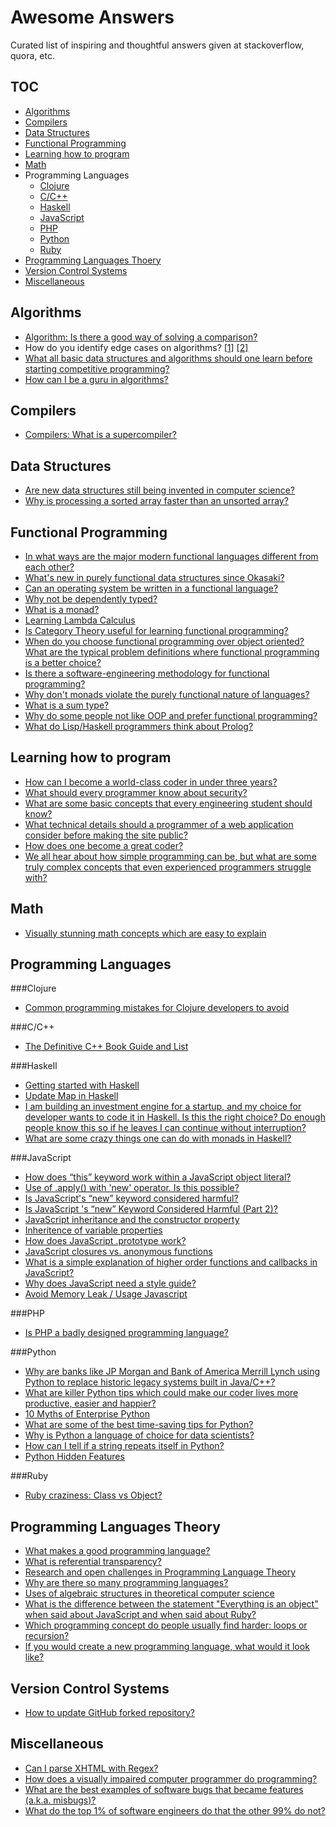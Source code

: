 Awesome Answers
===

Curated list of inspiring and thoughtful answers given at stackoverflow, quora, etc.

TOC
---

 - [Algorithms](#algorithms)
 - [Compilers](#compilers)
 - [Data Structures](#data-structures)
 - [Functional Programming](#functional-programming)
 - [Learning how to program](#learning-how-to-program)
 - [Math](#math)
 - Programming Languages
 	- [Clojure](#clojure)
 	- [C/C++](#cc)
	- [Haskell](#haskell)
 	- [JavaScript](#javascript)
 	- [PHP](#php)
 	- [Python](#python)
 	- [Ruby](#ruby)
 - [Programming Languages Thoery](#programming-languages-theory)
 - [Version Control Systems](#version-control-systems)
 - [Miscellaneous](#miscellaneous)

Algorithms
---

 - [Algorithm: Is there a good way of solving a comparison?](http://stackoverflow.com/a/2296538/1766338)
 - How do you identify edge cases on algorithms? [[1]](http://qr.ae/Loah1) [[2]](http://programmers.stackexchange.com/a/72779)
 - [What all basic data structures and algorithms should one learn before starting competitive programming?](http://qr.ae/LefWv)
 - [How can I be a guru in algorithms?](http://qr.ae/07Px4)

Compilers
---

- [Compilers: What is a supercompiler?](http://qr.ae/dVwDk)

Data Structures
---

 - [Are new data structures still being invented in computer science?](http://qr.ae/QHYgb)
 - [Why is processing a sorted array faster than an unsorted array?](http://stackoverflow.com/a/11227902)

Functional Programming
---

- [In what ways are the major modern functional languages different from each other?](http://qr.ae/QHK6v)
- [What's new in purely functional data structures since Okasaki?](http://cstheory.stackexchange.com/a/1550/32199)
- [Can an operating system be written in a functional language?](http://qr.ae/QHAOS)
- [Why not be dependently typed?](http://stackoverflow.com/a/13241158/1766338)
- [What is a monad?](http://stackoverflow.com/a/194207/1766338)
- [Learning Lambda Calculus](http://math.stackexchange.com/a/30667)
- [Is Category Theory useful for learning functional programming?](http://cs.stackexchange.com/a/3256/29071)
- [When do you choose functional programming over object oriented? What are the typical problem definitions where functional programming is a better choice?](http://stackoverflow.com/questions/2078978/functional-programming-vs-object-oriented-programming)
- [Is there a software-engineering methodology for functional programming?](http://stackoverflow.com/a/4905458/1766338)
- [Why don't monads violate the purely functional nature of languages?](http://qr.ae/dZWCp)
- [What is a sum type?](http://qr.ae/dZ97q)
- [Why do some people not like OOP and prefer functional programming?](http://qr.ae/L5HJB)
- [What do Lisp/Haskell programmers think about Prolog?](http://qr.ae/0HB14)

Learning how to program
---

 - [How can I become a world-class coder in under three years?](http://qr.ae/E8UPT)
 - [What should every programmer know about security?](http://stackoverflow.com/q/2794016)
 - [What are some basic concepts that every engineering student should know?](http://qr.ae/k6Ekm)
 - [What technical details should a programmer of a web application consider before making the site public?](http://programmers.stackexchange.com/q/46716)
 - [How does one become a great coder?](http://qr.ae/dQTYn)
 - [We all hear about how simple programming can be, but what are some truly complex concepts that even experienced programmers struggle with?](http://qr.ae/LefKC)

Math
---

 - [Visually stunning math concepts which are easy to explain](http://math.stackexchange.com/questions/733754/visually-stunning-math-concepts-which-are-easy-to-explain)

Programming Languages
---

###Clojure
- [Common programming mistakes for Clojure developers to avoid](http://stackoverflow.com/a/2021343/1766338)

###C/C++
- [The Definitive C++ Book Guide and List](http://stackoverflow.com/a/388282/1766338) 

###Haskell
- [Getting started with Haskell](http://stackoverflow.com/a/1016986/1766338)
- [Update Map in Haskell](http://codereview.stackexchange.com/a/57850)
- [I am building an investment engine for a startup, and my choice for developer wants to code it in Haskell. Is this the right choice? Do enough people know this so if he leaves I can continue without interruption?](http://qr.ae/d6vcE)
- [What are some crazy things one can do with monads in Haskell?](http://qr.ae/d6rhm)

###JavaScript
- [How does “this” keyword work within a JavaScript object literal?](http://stackoverflow.com/a/134149/1766338)
- [Use of .apply() with 'new' operator. Is this possible?](http://stackoverflow.com/a/1608546/1766338)
- [Is JavaScript's “new” keyword considered harmful?](http://stackoverflow.com/a/383503/1766338)
- [Is JavaScript 's “new” Keyword Considered Harmful (Part 2)?](http://stackoverflow.com/a/6375254/1766338)
- [JavaScript inheritance and the constructor property](http://stackoverflow.com/a/8096017/1766338)
- [Inheritence of variable properties](http://stackoverflow.com/a/15461601/1766338)
- [How does JavaScript .prototype work?](http://stackoverflow.com/a/572996/1766338)
- [JavaScript closures vs. anonymous functions](http://stackoverflow.com/a/12931785/1766338)
- [What is a simple explanation of higher order functions and callbacks in JavaScript?](http://www.quora.com/What-is-a-simple-explanation-of-higher-order-functions-and-callbacks-in-JavaScript)
- [Why does JavaScript need a style guide?](https://github.com/airbnb/javascript/issues/102)
- [Avoid Memory Leak / Usage Javascript](http://stackoverflow.com/a/13191289)

###PHP
 - [Is PHP a badly designed programming language?](http://qr.ae/QVSuX)

###Python
 - [Why are banks like JP Morgan and Bank of America Merrill Lynch using Python to replace historic legacy systems built in Java/C++?](http://www.quora.com/Why-are-banks-like-JP-Morgan-and-Bank-of-America-Merrill-Lynch-using-Python-to-replace-historic-legacy-systems-built-in-Java-C++)
 - [What are killer Python tips which could make our coder lives more productive, easier and happier?](http://www.quora.com/What-are-killer-Python-tips-which-could-make-our-coder-lives-more-productive-easier-and-happier)
 - [10 Myths of Enterprise Python](https://www.paypal-engineering.com/2014/12/10/10-myths-of-enterprise-python/)
 - [What are some of the best time-saving tips for Python?](http://www.quora.com/What-are-some-of-the-best-time-saving-tips-for-Python)
 - [Why is Python a language of choice for data scientists?](http://www.quora.com/Why-is-Python-a-language-of-choice-for-data-scientists)
 - [How can I tell if a string repeats itself in Python?](http://stackoverflow.com/a/29489919)
 - [Python Hidden Features](http://stackoverflow.com/questions/101268/hidden-features-of-python)

###Ruby
 - [Ruby craziness: Class vs Object?](http://stackoverflow.com/a/4969822/1766338)

Programming Languages Theory
---
 - [What makes a good programming language?](http://qr.ae/QHArY)
 - [What is referential transparency?](http://stackoverflow.com/a/9859966/565303)
 - [Research and open challenges in Programming Language Theory](http://cstheory.stackexchange.com/a/17870/32199)
 - [Why are there so many programming languages?](http://cs.stackexchange.com/a/458/29071)
 - [Uses of algebraic structures in theoretical computer science](http://cstheory.stackexchange.com/a/10929/32199)
 - [What is the difference between the statement "Everything is an object" when said about JavaScript and when said about Ruby?](http://qr.ae/Q973e)
 - [Which programming concept do people usually find harder: loops or recursion?](http://qr.ae/QjpjD)
 - [If you would create a new programming language, what would it look like?](http://qr.ae/fgPsq)

Version Control Systems
---
- [How to update GitHub forked repository?](http://stackoverflow.com/a/7244456)

Miscellaneous
---
- [Can I parse XHTML with Regex?](http://stackoverflow.com/a/1732454)
- [How does a visually impaired computer programmer do programming?](http://qr.ae/L5FfY)
- [What are the best examples of software bugs that became features (a.k.a. misbugs)?](http://qr.ae/LO834)
- [What do the top 1% of software engineers do that the other 99% do not?](http://qr.ae/0ILWY)
